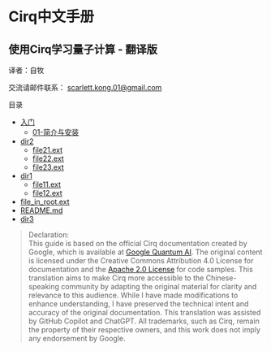 # Cirq中文手册
## 使用Cirq学习量子计算 - 翻译版

译者：自牧

交流请邮件联系： scarlett.kong.01@gmail.com

目录
 * [入门](./入门)
    * [01-简介与安装](./入门/01.md)
 * [dir2](./dir2)
   * [file21.ext](./dir2/file21.ext)
   * [file22.ext](./dir2/file22.ext)
   * [file23.ext](./dir2/file23.ext)
 * [dir1](./dir1)
   * [file11.ext](./dir1/file11.ext)
   * [file12.ext](./dir1/file12.ext)
 * [file_in_root.ext](./file_in_root.ext)
 * [README.md](./README.md)
 * [dir3](./dir3)


>Declaration:  
This guide is based on the official Cirq documentation created by Google, which is available at [Google Quantum AI](https://quantumai.google/cirq/). The original content is licensed under the Creative Commons Attribution 4.0 License for documentation and the [Apache 2.0 License](https://www.apache.org/licenses/LICENSE-2.0) for code samples. This translation aims to make Cirq more accessible to the Chinese-speaking community by adapting the original material for clarity and relevance to this audience. While I have made modifications to enhance understanding, I have preserved the technical intent and accuracy of the original documentation. This translation was assisted by GitHub Copilot and ChatGPT. All trademarks, such as Cirq, remain the property of their respective owners, and this work does not imply any endorsement by Google.
